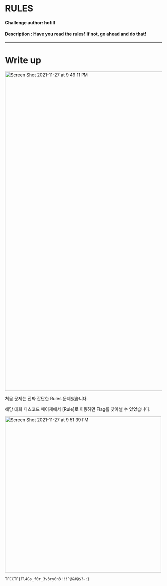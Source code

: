 # RULES

#### Challenge author: hofill
#### Description : Have you read the rules? If not, go ahead and do that!
<hr>

# Write up
<img width="1025" alt="Screen Shot 2021-11-27 at 9 49 11 PM" src="https://user-images.githubusercontent.com/84657474/143681949-eca5ceba-ad14-44b0-b680-0c64ac8b8478.png">

처음 문제는 진짜 간단한 Rules 문제였습니다.

해당 대회 디스코드 페이제에서 [Rule]로 이동하면 Flag를 찾아낼 수 있었습니다.

<img width="501" alt="Screen Shot 2021-11-27 at 9 51 39 PM" src="https://user-images.githubusercontent.com/84657474/143682028-4bbe4891-5d07-4ff5-88f8-341dd5240c71.png">

```
TFCCTF{Fl4Gs_f0r_3v3ry0n3!!!^@&#@$?~:}
```

